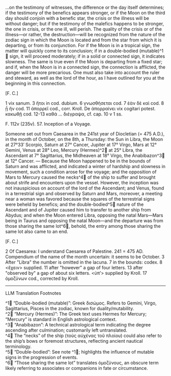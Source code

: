 ...on the testimony of witnesses, the difference or the day itself determines; if the testimony of the benefics appears stronger, or if the Moon on the third day should conjoin with a benefic star, the crisis or the illness will be without danger; but if the testimony of the malefics happens to be stronger, the one in crisis, or the one ill, will perish. The quality of the crisis or of the illness—or rather, the destruction—will be recognized from the nature of the zodiac sign in which the Moon is located and from the star from which it is departing, or from its conjunction. For if the Moon is in a tropical sign, the matter will quickly come to its conclusion; if in a double-bodied (mutable)^1🤖 sign, it will proceed moderately; if in a solid or connected sign, it indicates slowness. The same is true even if the Moon is departing from a fixed star; and if, when the Moon is in a connected sign, the connection is afflicted, the danger will be more precarious. One must also take into account the ruler and steward, as well as the lord of the hour, as I have outlined for you at the beginning in this connection.

[F. C.]

1 vix sanum. 3 ἤτοι in cod. dubium. 6 γνωσθήσεται cod. 7 ἐὰν δὲ καὶ cod. 8 ᾖ ἤν cod. 11 ἀπορρεῖ cod., corr. Kroll. De ἀπορραίνει vix cogitari potest. κακωθῇ cod. 12-13 καθά ... διέγραψα, cf. cap. 10 v 1 ss.

F. 112v (235v). 57. Inception of a Voyage.

Someone set out from Caesarea in the 241st year of Diocletian (= 475 A.D.), in the month of October, on the 8th, a Thursday: the Sun in Libra, the Moon at 27°33′ Scorpio, Saturn at 27° Cancer, Jupiter at 17° Virgo, Mars at 12° Gemini, Venus at 28° Leo, Mercury (Hermes)^2🤖 at 25° Libra, the Ascendant at 7° Sagittarius, the Midheaven at 18° Virgo, the Anabibazon^3🤖 at 12° Cancer. — Because the Moon happened to be in the bounds of Saturn and was afflicted, and indicated a winter of hardship and slowness in movement, such a condition arose for the voyage; and the opposition of Mars to Mercury caused the necks^4🤖 of the ship to suffer and brought about strife and encounters upon the vessel. However, the inception was not inauspicious on account of the lord of the Ascendant; and Venus, found in a terrestrial sign and observed by Saturn and Mars, moreover, a meeting near a woman was favored because the squares of the terrestrial signs were beheld by benefics; and the double-bodied^5🤖 nature of the Ascendant and of Jupiter caused him to transfer to another ship from Abydus; and when the Moon entered Libra, opposing the natal Mars—Mars being in Taurus and opposing the natal Moon—and the departure was from those sharing the same lot^6🤖, behold, the entry among those sharing the same lot also came to an end.

[F. C.]

2 Of Caesarea: I understand Caesarea of Palestine. 241 = 475 AD. Compendium of the name of the month uncertain: it seems to be October. 3 After "Libra" the number is omitted in the lacuna. 7 in the bounds: codex. 8 <ἔχειν> supplied. 11 after "however" a gap of four letters. 13 after "observed by" a gap of about six letters. <ὑπ’> supplied by Kroll. 17 ὁμοζύνων cod., corrected by Kroll.

---

LLM Translation Footnotes

^1🤖 “Double-bodied (mutable)”: Greek δισώμος. Refers to Gemini, Virgo, Sagittarius, Pisces in the zodiac, known for duality/mutability.  
^2🤖 “Mercury (Hermes)”: The Greek text uses Hermes for Mercury; “Mercury” is standard in English astrological context.  
^3🤖 “Anabibazon”: A technical astrological term indicating the degree ascending after culmination; customarily left untranslated.  
^4🤖 The “necks” of the ship (τοὺς αὐχένας τοῦ πλοίου) could also refer to the ship’s bows or foremost structures, reflecting ancient nautical terminology.  
^5🤖 “Double-bodied”: See note ^1🤖; highlights the influence of mutable signs in the progression of events.  
^6🤖 “Those sharing the same lot” translates ὁμοζύνους, an obscure term likely referring to associates or companions in fate or circumstance.